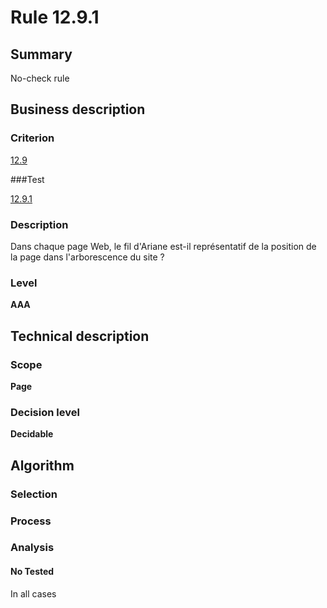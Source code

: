 # Rule 12.9.1

## Summary

No-check rule

## Business description

### Criterion

[12.9](http://references.modernisation.gouv.fr/referentiel-technique-0#crit-12-9)

###Test

[12.9.1](http://references.modernisation.gouv.fr/referentiel-technique-0#test-12-9-1)

### Description

Dans chaque page Web, le fil d'Ariane est-il repr&eacute;sentatif de la position de la page dans l'arborescence du site ?

### Level

**AAA**

## Technical description

### Scope

**Page**

### Decision level

**Decidable**

## Algorithm

### Selection

### Process

### Analysis

#### No Tested 

In all cases


